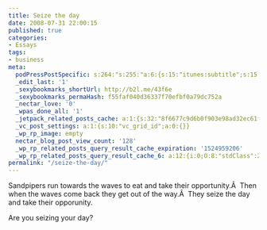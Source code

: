 ```yaml
---
title: Seize the day
date: 2008-07-31 22:00:15
published: true
categories:
- Essays
tags:
- business
meta:
  podPressPostSpecific: s:264:"s:255:"a:6:{s:15:"itunes:subtitle";s:15:"##PostExcerpt##";s:14:"itunes:summary";s:15:"##PostExcerpt##";s:15:"itunes:keywords";s:17:"##WordPressCats##";s:13:"itunes:author";s:10:"##Global##";s:15:"itunes:explicit";s:7:"Default";s:12:"itunes:block";s:7:"Default";}";";
  _edit_last: '1'
  _sexybookmarks_shortUrl: http://b2l.me/43f6e
  _sexybookmarks_permaHash: f55faf040d36337f70efbf0a79dc752a
  _nectar_love: '0'
  _wpas_done_all: '1'
  _jetpack_related_posts_cache: a:1:{s:32:"8f6677c9d6b0f903e98ad32ec61f8deb";a:2:{s:7:"expires";i:1470703528;s:7:"payload";a:3:{i:0;a:1:{s:2:"id";i:179;}i:1;a:1:{s:2:"id";i:389;}i:2;a:1:{s:2:"id";i:271;}}}}
  _vc_post_settings: a:1:{s:10:"vc_grid_id";a:0:{}}
  _wp_rp_image: empty
  nectar_blog_post_view_count: '128'
  _wp_rp_related_posts_query_result_cache_expiration: '1524959206'
  _wp_rp_related_posts_query_result_cache_6: a:12:{i:0;O:8:"stdClass":2:{s:7:"post_id";s:4:"1034";s:5:"score";s:17:"52.13711941405335";}i:1;O:8:"stdClass":2:{s:7:"post_id";s:4:"7173";s:5:"score";s:17:"43.78554962575674";}i:2;O:8:"stdClass":2:{s:7:"post_id";s:4:"2784";s:5:"score";s:17:"43.78554962575674";}i:3;O:8:"stdClass":2:{s:7:"post_id";s:4:"1041";s:5:"score";s:17:"43.78554962575674";}i:4;O:8:"stdClass":2:{s:7:"post_id";s:3:"688";s:5:"score";s:17:"43.78554962575674";}i:5;O:8:"stdClass":2:{s:7:"post_id";s:3:"350";s:5:"score";s:17:"43.78554962575674";}i:6;O:8:"stdClass":2:{s:7:"post_id";s:3:"271";s:5:"score";s:17:"43.78554962575674";}i:7;O:8:"stdClass":2:{s:7:"post_id";s:2:"32";s:5:"score";s:17:"43.78554962575674";}i:8;O:8:"stdClass":2:{s:7:"post_id";s:4:"2099";s:5:"score";s:18:"19.959606736723412";}i:9;O:8:"stdClass":2:{s:7:"post_id";s:3:"280";s:5:"score";s:17:"17.93640491333852";}i:10;O:8:"stdClass":2:{s:7:"post_id";s:4:"1289";s:5:"score";s:17:"15.25685622232383";}i:11;O:8:"stdClass":2:{s:7:"post_id";s:4:"4408";s:5:"score";s:18:"10.971129486161791";}}
permalink: "/seize-the-day/"
---
```

Sandpipers run towards the waves to eat and take their opportunity.Â  Then when the waves come back they get out of the way.Â  They seize the day and take their opporunity.

Are you seizing your day?
